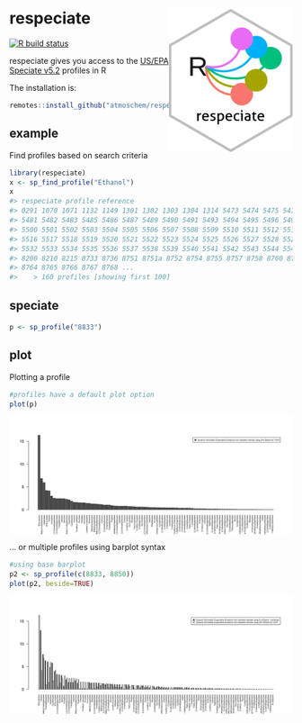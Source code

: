 
# respeciate <img src="man/figures/logo.png" align="right" alt="" width="220" />

[![R build
status](https://github.com/atmoschem/respeciate/workflows/R-CMD-check/badge.svg)](https://github.com/atmoschem/respeciate/actions)

respeciate gives you access to the [US/EPA Speciate
v5.2](https://www.epa.gov/air-emissions-modeling/speciate) profiles in R

The installation is:

``` r
remotes::install_github("atmoschem/respeciate")
```

## example

Find profiles based on search criteria

``` r
library(respeciate)
x <- sp_find_profile("Ethanol")
x
#> respeciate profile reference
#> 0291 1070 1071 1132 1149 1301 1302 1303 1304 1314 5473 5474 5475 5477 5478 5479 
#> 5481 5482 5483 5485 5486 5487 5489 5490 5491 5493 5494 5495 5496 5497 5498 5499 
#> 5500 5501 5502 5503 5504 5505 5506 5507 5508 5509 5510 5511 5512 5513 5514 5515 
#> 5516 5517 5518 5519 5520 5521 5522 5523 5524 5525 5526 5527 5528 5529 5530 5531 
#> 5532 5533 5534 5535 5536 5537 5538 5539 5540 5541 5542 5543 5544 5545 5546 5547 
#> 8200 8210 8215 8733 8736 8751 8751a 8752 8754 8755 8757 8758 8760 8761 8763 
#> 8764 8765 8766 8767 8768 ...
#>    > 160 profiles [showing first 100]
```

## speciate

``` r
p <- sp_profile("8833")
```

## plot

Plotting a profile

``` r
#profiles have a default plot option
plot(p)
```

<img src="man/figures/unnamed-chunk-5-1.png" style="display: block; margin: auto;" />

… or multiple profiles using barplot syntax

``` r
#using base barplot 
p2 <- sp_profile(c(8833, 8850))
plot(p2, beside=TRUE)
```

<img src="man/figures/unnamed-chunk-6-1.png" style="display: block; margin: auto;" />
